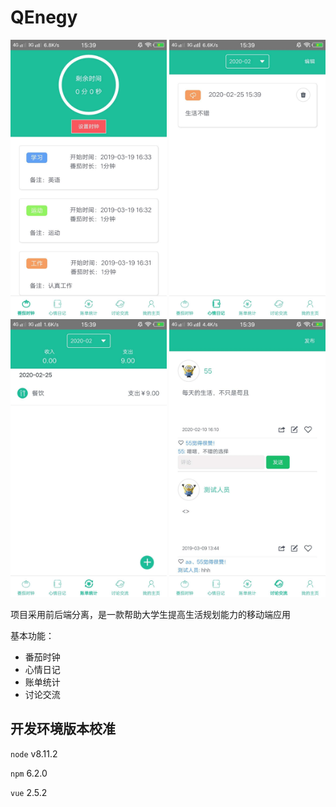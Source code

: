 # QEnegy

  <img width="250" src="https://github.com/2585479524/git_pic/blob/master/QEnergy/Tomato.jpg"/>
  
  <img width="250" src="https://github.com/2585479524/git_pic/blob/master/QEnergy/Diary.jpg"/>

  <img width="250" src="https://github.com/2585479524/git_pic/blob/master/QEnergy/Bill.jpg"/>
  
  <img width="250" src="https://github.com/2585479524/git_pic/blob/master/QEnergy/Discuss.jpg"/>

项目采用前后端分离，是一款帮助大学生提高生活规划能力的移动端应用

基本功能：
- 番茄时钟
- 心情日记
- 账单统计
- 讨论交流

## 开发环境版本校准

```node``` v8.11.2

```npm``` 6.2.0

```vue``` 2.5.2

